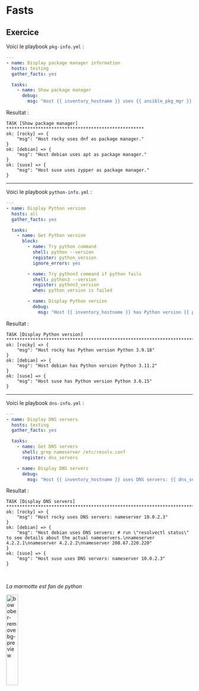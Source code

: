 # Fasts

## Exercice

Voici le playbook ```pkg-info.yml``` :

```yaml
---
- name: Display package manager information
  hosts: testing
  gather_facts: yes

  tasks:
    - name: Show package manager
      debug:
        msg: "Host {{ inventory_hostname }} uses {{ ansible_pkg_mgr }} as package manager."
```

Resultat : 

```shell
TASK [Show package manager] ****************************************************
ok: [rocky] => {
    "msg": "Host rocky uses dnf as package manager."
}
ok: [debian] => {
    "msg": "Host debian uses apt as package manager."
}
ok: [suse] => {
    "msg": "Host suse uses zypper as package manager."
}
```

---

Voici le playbook ```python-info.yml``` :

```yaml
---
- name: Display Python version
  hosts: all
  gather_facts: yes

  tasks:
    - name: Get Python version
      block:
        - name: Try python command
          shell: python --version
          register: python_version
          ignore_errors: yes

        - name: Try python3 command if python fails
          shell: python3 --version
          register: python3_version
          when: python_version is failed

        - name: Display Python version
          debug:
            msg: "Host {{ inventory_hostname }} has Python version {{ python_version.stdout if python_version is succeeded else python3_version.stdout }}"
```

Resultat :

```shell
TASK [Display Python version] ***********************************************************************************
ok: [rocky] => {
    "msg": "Host rocky has Python version Python 3.9.18"
}
ok: [debian] => {
    "msg": "Host debian has Python version Python 3.11.2"
}
ok: [suse] => {
    "msg": "Host suse has Python version Python 3.6.15"
}
```

---

Voici le playbook ```dns-info.yml``` :

```yaml
---
- name: Display DNS servers
  hosts: testing
  gather_facts: yes

  tasks:
    - name: Get DNS servers
      shell: grep nameserver /etc/resolv.conf
      register: dns_servers

    - name: Display DNS servers
      debug:
        msg: "Host {{ inventory_hostname }} uses DNS servers: {{ dns_servers.stdout }}"
```

Resultat : 

```shell
TASK [Display DNS servers] **************************************************************************************
ok: [rocky] => {
    "msg": "Host rocky uses DNS servers: nameserver 10.0.2.3"
}
ok: [debian] => {
    "msg": "Host debian uses DNS servers: # run \"resolvectl status\" to see details about the actual nameservers.\nnameserver 4.2.2.1\nnameserver 4.2.2.2\nnameserver 208.67.220.220"
}
ok: [suse] => {
    "msg": "Host suse uses DNS servers: nameserver 10.0.2.3"
}
```

<br>

*La marmotte est fan de python*

<img src="https://github.com/user-attachments/assets/3c010c3a-5f8d-4ad3-900b-5cab02098cd8" alt="bowober-removebg-preview" width="25%" height="auto">

